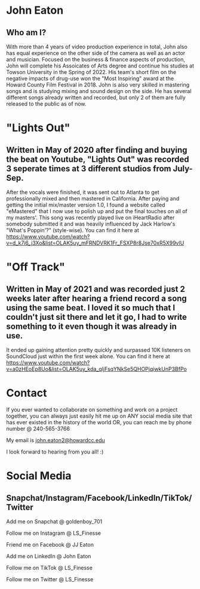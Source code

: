 # John Eaton
## Who am I?
With more than 4 years of video production experience in total, John also has equal experience on the other side of the camera as well as an actor and musician.
Focused on the business & finance aspects of production, John will complete his Assoicates of Arts degree and continue his studies at Towson University in the Spring of 2022.
His team's short film on the negative impacts of drug-use won the "Most Inspiring" award at the Howard County Film Festival in 2018.
John is also very skilled in mastering songs and is studying mixing and sound design on the side.
He has several different songs already written and recorded, but only 2 of them are fully released to the public as of now.

# "Lights Out"
## Written in May of 2020 after finding and buying the beat on Youtube, "Lights Out" was recorded 3 seperate times at 3 different studios from July-Sep.
After the vocals were finished, it was sent out to Atlanta to get professionally mixed and then mastered in California.
After paying and getting the initial mix/master version 1.0, I found a website called "eMastered" that I now use to polish up and put the final touches on all of my masters'.
This song was recently played live on iHeartRadio after somebody submitted it and was heavily influenced by Jack Harlow's "What's Poppin'?" (style-wise).
You can find it here at https://www.youtube.com/watch?v=d_k7i6_j3Xo&list=OLAK5uy_mFRNDVRK1Fr_FSXP8r8Jse70xR5X99vlU

# "Off Track" 
## Written in May of 2021 and was recorded just 2 weeks later after hearing a friend record a song using the same beat. I loved it so much that I couldn't just sit there and let it go, I had to write something to it even though it was already in use.
It ended up gaining attention pretty quickly and surpassed 10K listeners on SoundCloud just within the first week alone.
You can find it here at https://www.youtube.com/watch?v=a0zHEoEp8Uo&list=OLAK5uy_kda_qljFsqYNkSe5QHOPjqiwkUnP3BfPo

# Contact
If you ever wanted to collaborate on something and work on a project together, you can always just easily hit me up on ANY social media site that has ever existed in the history of the world
OR, you can reach me by phone number @ 240-565-3766

My email is john.eaton2@howardcc.edu

I look forward to hearing from you all! :)

# Social Media
## Snapchat/Instagram/Facebook/LinkedIn/TikTok/Twitter
Add me on Snapchat @ goldenboy_701

Follow me on Instagram @ LS_Finesse

Friend me on Facebook @ JJ Eaton

Add me on LinkedIn @ John Eaton

Follow me on TikTok @ LS_Finesse

Follow me on Twitter @ LS_Finesse
